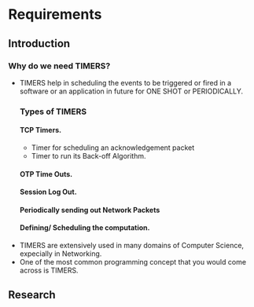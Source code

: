 # Requirements
## Introduction
 ### Why do we need TIMERS?
  * TIMERS help in scheduling the events to be triggered or fired in a software or an application in future for ONE SHOT or PERIODICALLY.
      ### Types of TIMERS
       #### TCP Timers.
       * Timer for scheduling an acknowledgement packet
       * Timer to run its Back-off Algorithm.
       #### OTP Time Outs.
       #### Session Log Out.
       #### Periodically sending out Network Packets
       #### Defining/ Scheduling the computation.
  * TIMERS  are extensively used in many domains of Computer Science, expecially in Networking.
  * One of the most common programming concept that you would come across is TIMERS.

## Research
